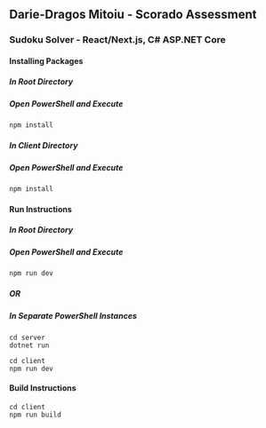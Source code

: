 ## Darie-Dragos Mitoiu - Scorado Assessment

### Sudoku Solver - React/Next.js, C# ASP.NET Core

#### Installing Packages

##### In Root Directory

##### Open PowerShell and Execute

```bash
npm install
```

##### In Client Directory

##### Open PowerShell and Execute

```bash
npm install
```

#### Run Instructions

##### In Root Directory

##### Open PowerShell and Execute

```bash
npm run dev
```

##### OR

##### In Separate PowerShell Instances

```
cd server
dotnet run

cd client
npm run dev
```

#### Build Instructions

```
cd client
npm run build
```